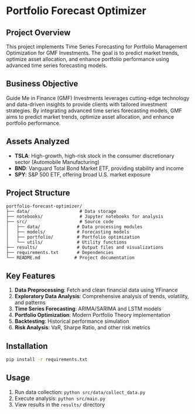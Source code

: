 # Portfolio Forecast Optimizer

## Project Overview
This project implements Time Series Forecasting for Portfolio Management Optimization for GMF Investments. The goal is to predict market trends, optimize asset allocation, and enhance portfolio performance using advanced time series forecasting models.

## Business Objective
Guide Me in Finance (GMF) Investments leverages cutting-edge technology and data-driven insights to provide clients with tailored investment strategies. By integrating advanced time series forecasting models, GMF aims to predict market trends, optimize asset allocation, and enhance portfolio performance.

## Assets Analyzed
- **TSLA**: High-growth, high-risk stock in the consumer discretionary sector (Automobile Manufacturing)
- **BND**: Vanguard Total Bond Market ETF, providing stability and income
- **SPY**: S&P 500 ETF, offering broad U.S. market exposure

## Project Structure
```
portfolio-forecast-optimizer/
├── data/                   # Data storage
├── notebooks/              # Jupyter notebooks for analysis
├── src/                    # Source code
│   ├── data/              # Data processing modules
│   ├── models/            # Forecasting models
│   ├── portfolio/         # Portfolio optimization
│   └── utils/             # Utility functions
├── results/               # Output files and visualizations
├── requirements.txt       # Dependencies
└── README.md             # Project documentation
```

## Key Features
1. **Data Preprocessing**: Fetch and clean financial data using YFinance
2. **Exploratory Data Analysis**: Comprehensive analysis of trends, volatility, and patterns
3. **Time Series Forecasting**: ARIMA/SARIMA and LSTM models
4. **Portfolio Optimization**: Modern Portfolio Theory implementation
5. **Backtesting**: Historical performance simulation
6. **Risk Analysis**: VaR, Sharpe Ratio, and other risk metrics

## Installation
```bash
pip install -r requirements.txt
```

## Usage
1. Run data collection: `python src/data/collect_data.py`
2. Execute analysis: `python src/main.py`
3. View results in the `results/` directory

